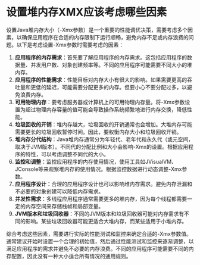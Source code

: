 # 设置堆内存XMX应该考虑哪些因素

设置Java堆内存大小（-Xmx参数）是一个重要的性能调优决策，需要考虑多个因素，以确保应用程序在合适的内存限制下运行顺畅，避免内存不足或内存浪费的问题。以下是考虑设置-Xmx参数时需要考虑的因素：

1. **应用程序的内存需求**：首先要了解应用程序的内存需求。这包括应用程序的数据量、并发用户数、对象创建频率等。不同的应用程序可能需要不同大小的堆内存。
2. **应用程序的性能需求**：性能目标对内存大小有很大的影响。如果需要更高的吞吐量和更低的延迟，可能需要分配更多的内存。但要小心不要分配过多，以避免浪费内存。
3. **可用物理内存**：要考虑服务器或计算机上的可用物理内存量。将-Xmx参数设置为超过物理内存容量的值可能会导致操作系统频繁地进行内存交换，降低性能。
4. **垃圾回收的开销**：堆内存越大，垃圾回收的开销通常也会增加。大堆内存可能需要更长的垃圾回收暂停时间。因此，要权衡内存大小和垃圾回收开销。
5. **堆内存分代结构**：Java堆内存通常分为年轻代、老年代和永久代（或元空间，取决于JVM版本）。不同代的分配比例和大小会影响-Xmx的设置。根据应用程序的特性，可以考虑调整不同代的大小。
6. **监控和调整**：监控应用程序的内存使用情况，使用工具如JVisualVM、JConsole等来观察堆内存的使用情况。根据监控数据进行动态调整-Xmx参数。
7. **应用程序设计**：合理的应用程序设计也可以影响堆内存需求。避免内存泄漏和不必要的对象创建可以降低内存需求。
8. **并发性需求**：多线程应用程序通常需要更多的堆内存，因为每个线程都需要一定的内存空间来存储栈帧和局部变量。
9. **JVM版本和垃圾回收器**：不同的JVM版本和垃圾回收器可能对内存需求有不同的影响。某些垃圾回收器可能更适合大堆内存，而某些适用于小堆内存。

综合考虑这些因素，需要进行实际的性能测试和监控来确定合适的-Xmx参数值。通常建议开始时设置一个合理的初始值，然后通过性能测试和监控来逐渐调整，以满足应用程序的需求并避免不必要的内存浪费。不同的应用程序可能需要不同的内存配置，因此没有一种大小适合所有情况的通用规则。
